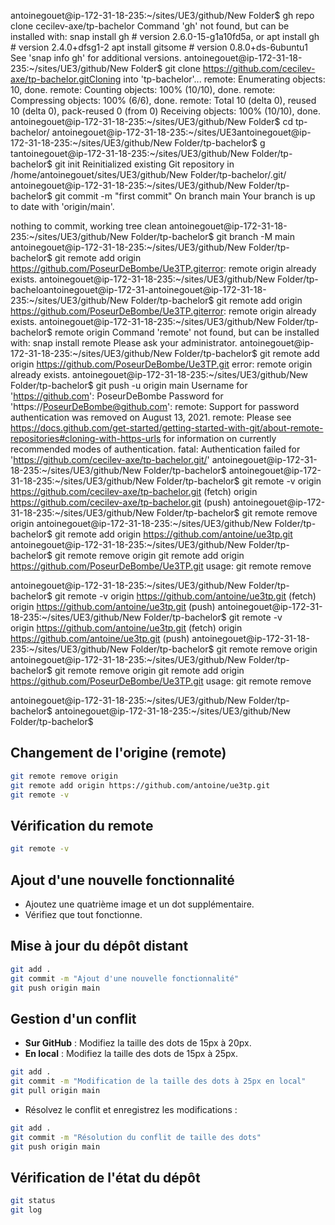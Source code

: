 antoinegouet@ip-172-31-18-235:~/sites/UE3/github/New Folder$ gh repo clone cecilev-axe/tp-bachelor
Command 'gh' not found, but can be installed with:
snap install gh       # version 2.6.0-15-g1a10fd5a, or
apt  install gh       # version 2.4.0+dfsg1-2
apt  install gitsome  # version 0.8.0+ds-6ubuntu1
See 'snap info gh' for additional versions.
antoinegouet@ip-172-31-18-235:~/sites/UE3/github/New Folder$ git clone https://github.com/cecilev-axe/tp-bachelor.gitCloning into 'tp-bachelor'...
remote: Enumerating objects: 10, done.
remote: Counting objects: 100% (10/10), done.
remote: Compressing objects: 100% (6/6), done.
remote: Total 10 (delta 0), reused 10 (delta 0), pack-reused 0 (from 0)
Receiving objects: 100% (10/10), done.
antoinegouet@ip-172-31-18-235:~/sites/UE3/github/New Folder$ cd tp-bachelor/
antoinegouet@ip-172-31-18-235:~/sites/UE3antoinegouet@ip-172-31-18-235:~/sites/UE3/github/New Folder/tp-bachelor$ g       tantoinegouet@ip-172-31-18-235:~/sites/UE3/github/New Folder/tp-bachelor$ git init
Reinitialized existing Git repository in /home/antoinegouet/sites/UE3/github/New Folder/tp-bachelor/.git/
antoinegouet@ip-172-31-18-235:~/sites/UE3/github/New Folder/tp-bachelor$ git commit -m "first commit"
On branch main
Your branch is up to date with 'origin/main'.

nothing to commit, working tree clean
antoinegouet@ip-172-31-18-235:~/sites/UE3/github/New Folder/tp-bachelor$ git branch -M main
antoinegouet@ip-172-31-18-235:~/sites/UE3/github/New Folder/tp-bachelor$ git remote add origin https://github.com/PoseurDeBombe/Ue3TP.giterror: remote origin already exists.
antoinegouet@ip-172-31-18-235:~/sites/UE3/github/New Folder/tp-bacheloantoinegouet@ip-172-31-antoinegouet@ip-172-31-18-235:~/sites/UE3/github/New Folder/tp-bachelor$ git remote add origin https://github.com/PoseurDeBombe/Ue3TP.giterror: remote origin already exists.
antoinegouet@ip-172-31-18-235:~/sites/UE3/github/New Folder/tp-bachelor$ remote origin
Command 'remote' not found, but can be installed with:
snap install remote
Please ask your administrator.
antoinegouet@ip-172-31-18-235:~/sites/UE3/github/New Folder/tp-bachelor$ git remote add origin https://github.com/PoseurDeBombe/Ue3TP.git
error: remote origin already exists.
antoinegouet@ip-172-31-18-235:~/sites/UE3/github/New Folder/tp-bachelor$ git push -u origin main
Username for 'https://github.com': PoseurDeBombe
Password for 'https://PoseurDeBombe@github.com': 
remote: Support for password authentication was removed on August 13, 2021.
remote: Please see https://docs.github.com/get-started/getting-started-with-git/about-remote-repositories#cloning-with-https-urls for information on currently recommended modes of authentication.
fatal: Authentication failed for 'https://github.com/cecilev-axe/tp-bachelor.git/'
antoinegouet@ip-172-31-18-235:~/sites/UE3/github/New Folder/tp-bachelor$ 
antoinegouet@ip-172-31-18-235:~/sites/UE3/github/New Folder/tp-bachelor$ git remote -v
origin  https://github.com/cecilev-axe/tp-bachelor.git (fetch)
origin  https://github.com/cecilev-axe/tp-bachelor.git (push)
antoinegouet@ip-172-31-18-235:~/sites/UE3/github/New Folder/tp-bachelor$ git remote remove origin
antoinegouet@ip-172-31-18-235:~/sites/UE3/github/New Folder/tp-bachelor$ git remote add origin https://github.com/antoine/ue3tp.git
antoinegouet@ip-172-31-18-235:~/sites/UE3/github/New Folder/tp-bachelor$ git remote remove origin git remote add origin https://github.com/PoseurDeBombe/Ue3TP.git
usage: git remote remove <name>

antoinegouet@ip-172-31-18-235:~/sites/UE3/github/New Folder/tp-bachelor$ git remote -v
origin  https://github.com/antoine/ue3tp.git (fetch)
origin  https://github.com/antoine/ue3tp.git (push)
antoinegouet@ip-172-31-18-235:~/sites/UE3/github/New Folder/tp-bachelor$ git remote -v                          
origin  https://github.com/antoine/ue3tp.git (fetch)
origin  https://github.com/antoine/ue3tp.git (push)
antoinegouet@ip-172-31-18-235:~/sites/UE3/github/New Folder/tp-bachelor$ git remote remove origin
antoinegouet@ip-172-31-18-235:~/sites/UE3/github/New Folder/tp-bachelor$ git remote remove origin git remote add origin https://github.com/PoseurDeBombe/Ue3TP.git
usage: git remote remove <name>

antoinegouet@ip-172-31-18-235:~/sites/UE3/github/New Folder/tp-bachelor$ 
antoinegouet@ip-172-31-18-235:~/sites/UE3/github/New Folder/tp-bachelor$ 


   ## Changement de l'origine (remote)
   ```bash
   git remote remove origin
   git remote add origin https://github.com/antoine/ue3tp.git
   git remote -v
   ```

   ## Vérification du remote
   ```bash
   git remote -v
   ```

   ## Ajout d'une nouvelle fonctionnalité
   - Ajoutez une quatrième image et un dot supplémentaire.
   - Vérifiez que tout fonctionne.

   ## Mise à jour du dépôt distant
   ```bash
   git add .
   git commit -m "Ajout d'une nouvelle fonctionnalité"
   git push origin main
   ```

   ## Gestion d'un conflit
   - **Sur GitHub** : Modifiez la taille des dots de 15px à 20px.
   - **En local** : Modifiez la taille des dots de 15px à 25px.
   ```bash
   git add .
   git commit -m "Modification de la taille des dots à 25px en local"
   git pull origin main
   ```

   - Résolvez le conflit et enregistrez les modifications :
   ```bash
   git add .
   git commit -m "Résolution du conflit de taille des dots"
   git push origin main
   ```

   ## Vérification de l'état du dépôt
   ```bash
   git status
   git log
   ```








